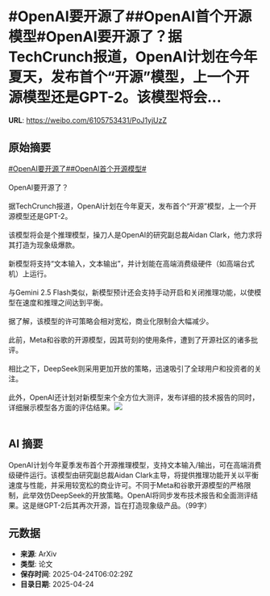 # #OpenAI要开源了##OpenAI首个开源模型#OpenAI要开源了？据TechCrunch报道，OpenAI计划在今年夏天，发布首个“开源”模型，上一个开源模型还是GPT-2。该模型将会...

**URL**: https://weibo.com/6105753431/PoJ1yjUzZ

## 原始摘要

<a href="https://m.weibo.cn/search?containerid=231522type%3D1%26t%3D10%26q%3D%23OpenAI%E8%A6%81%E5%BC%80%E6%BA%90%E4%BA%86%23&amp;extparam=%23OpenAI%E8%A6%81%E5%BC%80%E6%BA%90%E4%BA%86%23" data-hide=""><span class="surl-text">#OpenAI要开源了#</span></a><a href="https://m.weibo.cn/search?containerid=231522type%3D1%26t%3D10%26q%3D%23OpenAI%E9%A6%96%E4%B8%AA%E5%BC%80%E6%BA%90%E6%A8%A1%E5%9E%8B%23&amp;extparam=%23OpenAI%E9%A6%96%E4%B8%AA%E5%BC%80%E6%BA%90%E6%A8%A1%E5%9E%8B%23" data-hide=""><span class="surl-text">#OpenAI首个开源模型#</span></a><br><br>OpenAI要开源了？<br><br>据TechCrunch报道，OpenAI计划在今年夏天，发布首个“开源”模型，上一个开源模型还是GPT-2。<br><br>该模型将会是个推理模型，操刀人是OpenAI的研究副总裁Aidan Clark，他力求将其打造为现象级爆款。<br><br>新模型将支持“文本输入，文本输出”，并计划能在高端消费级硬件（如高端台式机）上运行。<br><br>与Gemini 2.5 Flash类似，新模型预计还会支持手动开启和关闭推理功能，以使模型在速度和推理之间达到平衡。<br><br>据了解，该模型的许可策略会相对宽松，商业化限制会大幅减少。<br><br>此前，Meta和谷歌的开源模型，因其苛刻的使用条件，遭到了开源社区的诸多批评。<br><br>相比之下，DeepSeek则采用更加开放的策略，迅速吸引了全球用户和投资者的关注。 <br><br>此外，OpenAI还计划对新模型来个全方位大测评，发布详细的技术报告的同时，详细展示模型各方面的评估结果。<img style="" src="https://tvax1.sinaimg.cn/large/006Fd7o3gy1i0rr9i94cnj31kw11y7wh.jpg" referrerpolicy="no-referrer"><br><br>

## AI 摘要

OpenAI计划今年夏季发布首个开源推理模型，支持文本输入/输出，可在高端消费级硬件运行。该模型由研究副总裁Aidan Clark主导，将提供推理功能开关以平衡速度与性能，并采用较宽松的商业许可。不同于Meta和谷歌开源模型的严格限制，此举效仿DeepSeek的开放策略。OpenAI将同步发布技术报告和全面测评结果。这是继GPT-2后其再次开源，旨在打造现象级产品。（99字）

## 元数据

- **来源**: ArXiv
- **类型**: 论文
- **保存时间**: 2025-04-24T06:02:29Z
- **目录日期**: 2025-04-24
